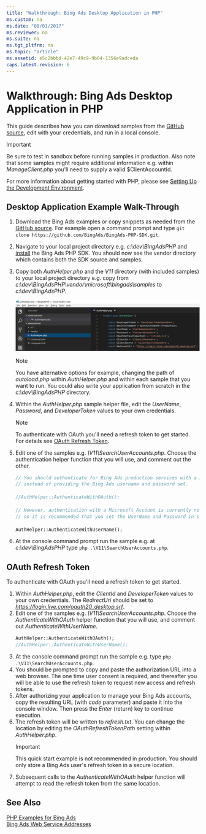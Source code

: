 ```yaml
---
title: "Walkthrough: Bing Ads Desktop Application in PHP"
ms.custom: na
ms.date: "08/01/2017"
ms.reviewer: na
ms.suite: na
ms.tgt_pltfrm: na
ms.topic: "article"
ms.assetid: e5c2bbbd-42e7-49c9-9b04-1356e9adceda
caps.latest.revision: 6
---
```

# Walkthrough: Bing Ads Desktop Application in PHP
This guide describes how you can download samples from the [GitHub source](https://go.microsoft.com/fwlink/?linkid=838593), edit with your credentials, and run in a local console. 

> [!IMPORTANT] 
> Be sure to test in sandbox before running samples in production. Also note that some samples might require additional information e.g. within *ManageClient.php* you'll need to supply a valid $ClientAccountId.

For more information about getting started with PHP, please see [Setting Up the Development Environment](../../concepts/getting-started-using-php-with-bing-ads-services.md#requirements). 


## <a name="desktopapp"></a>Desktop Application Example Walk-Through

1.  Download the Bing Ads examples or copy snippets as needed from the [GitHub source](https://go.microsoft.com/fwlink/?linkid=838593). For example open a command prompt and type `git clone https://github.com/BingAds/BingAds-PHP-SDK.git`. 
2.  Navigate to your local project directory e.g. *c:\dev\BingAdsPHP* and [install](Get%20Started%20Using%20PHP%20with%20Bing%20Ads%20Services.md#installation) the Bing Ads PHP SDK. You should now see the vendor directory which contains both the SDK source and samples. 
3.  Copy both *AuthHelper.php* and the *V11* directory (with included samples) to your local project directory e.g. copy from *c:\dev\BingAdsPHP\vendor\microsoft\bingads\samples* to *c:\dev\BingAdsPHP*.

    ![Sample PHP Project Directory](../../concepts/media/sample-php-project-directory.PNG)  
    > [!NOTE]
    > You have alternative options for example, changing the path of *autoload.php* within *AuthHelper.php* and within each sample that you want to run. You could also write your application from scratch in the *c:\dev\BingAdsPHP* directory. 
    
4. Within the *AuthHelper.php* sample helper file, edit the *UserName*, *Password*, and *DeveloperToken* values to your own credentials. 
   > [!NOTE] 
   > To authenticate with OAuth you'll need a refresh token to get started. For details see [OAuth Refresh Token](#oauth).
5. Edit one of the samples e.g. *\V11\SearchUserAccounts.php*. Choose the authentication helper function that you will use, and comment out the other. 
   ```php
   // You should authenticate for Bing Ads production services with a Microsoft Account, 
   // instead of providing the Bing Ads username and password set. 
   
   //AuthHelper::AuthenticateWithOAuth();
   
   // However, authentication with a Microsoft Account is currently not supported in Sandbox,
   // so it is recommended that you set the UserName and Password in sandbox for testing.
   
   AuthHelper::AuthenticateWithUserName();
   ```
6. At the console command prompt run the sample e.g. at *c:\dev\BingAdsPHP* type `php .\V11\SearchUserAccounts.php`. 
   
## <a name="oauth"></a>OAuth Refresh Token
To authenticate with OAuth you'll need a refresh token to get started.
1. Within *AuthHelper.php*, edit the *ClientId* and *DeveloperToken* values to your own credentials. The *RedirectUri* should be set to *https://login.live.com/oauth20_desktop.srf*.
2. Edit one of the samples e.g. *\V11\SearchUserAccounts.php*. Choose the *AuthenticateWithOAuth* helper function that you will use, and comment out *AuthenticateWithUserName*. 
   ```php
   AuthHelper::AuthenticateWithOAuth();
   //AuthHelper::AuthenticateWithUserName();
   ```
3. At the console command prompt run the sample e.g. type `php .\V11\SearchUserAccounts.php`. 
4. You should be prompted to copy and paste the authorization URL into a web browser. The one time user consent is required, and thereafter you will be able to use the refresh token to request new access and refresh tokens.
5. After authorizing your application to manage your Bing Ads accounts, copy the resulting URL (with *code* parameter) and paste it into the console window. Then press the *Enter* (return) key to continue execution.
6. The refresh token will be written to *refresh.txt*. You can change the location by editing the *OAuthRefreshTokenPath* setting within *AuthHelper.php*.
   > [!IMPORTANT] 
   > This quick start example is not recommended in production. You should only store a Bing Ads user's refresh token in a secure location.
7. Subsequent calls to the *AuthenticateWithOAuth* helper function will attempt to read the refresh token from the same location. 
   

## See Also
[PHP Examples for Bing Ads](../../concepts/php-examples-for-bing-ads.md)  
[Bing Ads Web Service Addresses](../../concepts/bing-ads-web-service-addresses.md)  

